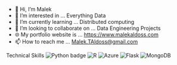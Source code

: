 - 👋 Hi, I’m Malek
- 👀 I’m interested in ... Everything Data
- 🌱 I’m currently learning ... Distributed computing 
- 💞️ I’m looking to collaborate on ... Data Engineering Projects
- 🌐 My portfolio website is ... https://www.malekaldoss.com
- 📫 How to reach me ... Malek.TAldoss@gmail.com

Technical Skills
![Python badge](https://img.shields.io/static/v1?message=python&logo=python&labelColor=5c5c5c&color=3776AB&logoColor=white&label=%20&style=for-the-badge)
![R](https://user-images.githubusercontent.com/100002726/236903773-4ecd177d-30ff-440b-b644-9cbc7e4919dd)
![Azure](https://user-images.githubusercontent.com/100002726/236903788-dbff43a4-26f3-4c44-9e64-58c4aee8802c)
![Flask](https://user-images.githubusercontent.com/100002726/236903983-4cb0756a-2ffb-4225-b725-c202f64500be)
![MongoDB](https://user-images.githubusercontent.com/100002726/236903966-43f514e3-6971-4cf4-82b2-8568bd1ba369)

<!---
m-Doss/m-Doss is a ✨ special ✨ repository because its `README.md` (this file) appears on your GitHub profile.
You can click the Preview link to take a look at your changes.
--->
